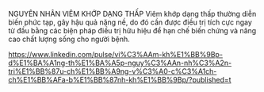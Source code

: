 NGUYÊN NHÂN VIÊM KHỚP DẠNG THẤP
Viêm khớp dạng thấp thường diễn biến phức tạp, gây hậu quả nặng nề, do đó cần được điều trị tích cực ngay từ đầu bằng các biện pháp điều trị hữu hiệu để hạn chế biến chứng và nâng cao chất lượng sống cho người bệnh.




https://www.linkedin.com/pulse/vi%C3%AAm-kh%E1%BB%9Bp-d%E1%BA%A1ng-th%E1%BA%A5p-nguy%C3%AAn-nh%C3%A2n-tri%E1%BB%87u-ch%E1%BB%A9ng-v%C3%A0-c%C3%A1ch-ch%E1%BB%AFa-b%E1%BB%87nh-kh%E1%BB%9Bp/?published=t
